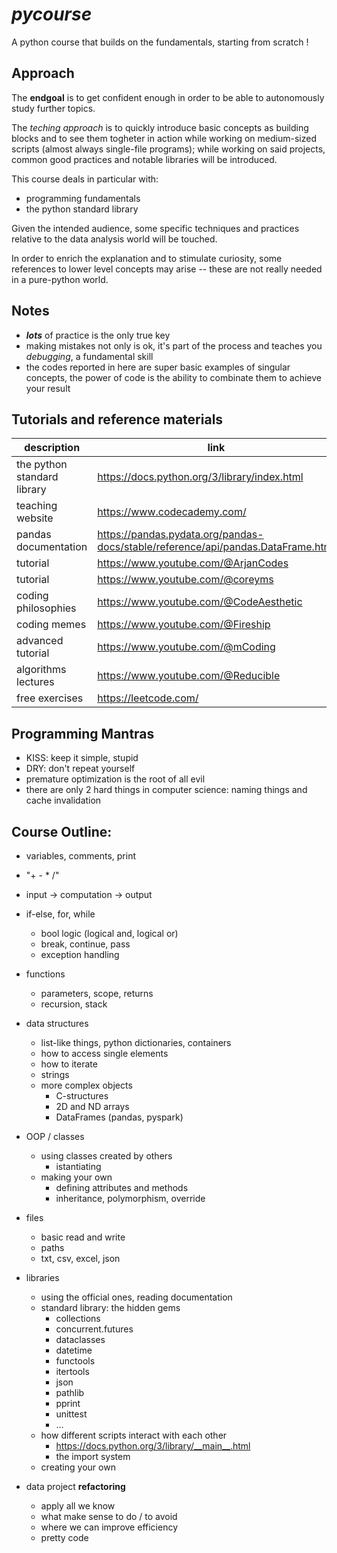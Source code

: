 # *pycourse*

A python course that builds on the fundamentals, starting from scratch !

## Approach

The **endgoal** is to get confident enough in order to be able to autonomously study further topics.

The *teching approach* is to quickly introduce basic concepts as building blocks and to see them togheter in action while working on medium-sized scripts (almost always single-file programs); while working on said projects, common good practices and notable libraries will be introduced.

This course deals in particular with:
- programming fundamentals
- the python standard library

Given the intended audience, some specific techniques and practices relative to the data analysis world will be touched.

In order to enrich the explanation and to stimulate curiosity, some references to lower level concepts may arise -- these are not really needed in a pure-python world.

## Notes
- ***lots*** of practice is the only true key
- making mistakes not only is ok, it's part of the process and teaches you *debugging*, a fundamental skill
- the codes reported in here are super basic examples of singular concepts, the power of code is the ability to combinate them to achieve your result

## Tutorials and reference materials
|description|link|
|-|-|
|the python standard library|https://docs.python.org/3/library/index.html|
|teaching website|https://www.codecademy.com/|
|pandas documentation|https://pandas.pydata.org/pandas-docs/stable/reference/api/pandas.DataFrame.html|
|tutorial|https://www.youtube.com/@ArjanCodes|
|tutorial|https://www.youtube.com/@coreyms|
|coding philosophies|https://www.youtube.com/@CodeAesthetic|
|coding memes|https://www.youtube.com/@Fireship|
|advanced tutorial|https://www.youtube.com/@mCoding|
|algorithms lectures|https://www.youtube.com/@Reducible|
|free exercises|https://leetcode.com/|

## Programming Mantras
- KISS: keep it simple, stupid
- DRY: don't repeat yourself
- premature optimization is the root of all evil
- there are only 2 hard things in computer science: naming things and cache invalidation

## Course Outline:
- variables, comments, print
- "+ - * /"
- input -> computation -> output
- if-else, for, while
  - bool logic (logical and, logical or)
  - break, continue, pass
  - exception handling
- functions
  - parameters, scope, returns
  - recursion, stack
- data structures
  - list-like things, python dictionaries, containers
  - how to access single elements
  - how to iterate
  - strings
  - more complex objects
    - C-structures
    - 2D and ND arrays
    - DataFrames (pandas, pyspark)
- OOP / classes
  - using classes created by others
    - istantiating
  - making your own
    - defining attributes and methods
    - inheritance, polymorphism, override
- files
  - basic read and write
  - paths
  - txt, csv, excel, json
- libraries
  - using the official ones, reading documentation
  - standard library: the hidden gems
    - collections
    - concurrent.futures
    - dataclasses
    - datetime
    - functools
    - itertools
    - json
    - pathlib
    - pprint
    - unittest
    - ...
  - how different scripts interact with each other
    - https://docs.python.org/3/library/__main__.html
    - the import system
  - creating your own

- data project **refactoring**
  - apply all we know
  - what make sense to do / to avoid
  - where we can improve efficiency
  - pretty code


